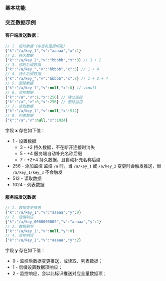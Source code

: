 ### 基本功能



### 交互数据示例

#### 客户端发送数据：

``` javascript
// 1. 临时数据（与当前连接绑定）
{"k":"/a/key_1","v":"aaaaa","x":1}
// 2. 持久数据
{"k":"/a/key_2","v":"bbbbb","x":3} // 1 + 2
// 3. 临时后缀数据
{"k":"/a/key_","v":"bbbbb","x":5} // 1 + 4
// 4. 持久后缀数据
{"k":"/a/key_","v":"bbbbb","x":7} // 1 + 2 + 4
// 5. 删除数据
{"k":"/a/key_1","v":null,"x":0} // v=null
// 6. 监控数据
{"k":"/a","v":1,"x":256} // 建立监控
{"k":"/a","v":0,"x":256} // 删除监控
// 7. 读取数据
{"k":"/a/key_1","v":null,"x":512}
// 8. 列表数据
{"k":"/a","v":null,"x":1024}
```

字段 **x** 存在如下值：
* 1 - 设置数据
	* 3 - +2 持久数据，不在断开连接时消失
	* 5 - +4 服务端自动补充名称后缀
	* 7 - +2+4 持久数据，且自动补充名称后缀
* 256 - 添加监控
	监控 `/a` 时，当 `/a/key_1` 或 `/a/key_2` 变更时会触发推送，但 `/a/key_1/key_3` 不会触发
* 512 - 读取数据
* 1024 - 列表数据

#### 服务端发送数据

``` javascript
// 1. 数据变更推送
{"k":"/a/key_1","v":"aaaaa","y":0}
// 2. 后缀响应
{"k":"/a/key_0000000002","v":"aaaaa","y":1}
// 3. 数据删除
{"k":"/a/key_1","v":null,"y":0}
// 4. 监控响应
{"k":"/a/key_1","v":"aaaaa","y":2}
```

字段 **y** 存在如下值：
* 0 - 监控后数据变更推送，或读取、列表数据；
* 1 - 后缀设置数据项响应；
* 2 - 监控响应，会以此标识推送对应全量数据项；
